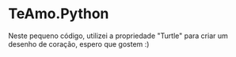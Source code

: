 # TeAmo.Python
Neste pequeno código, utilizei a propriedade "Turtle" para criar um desenho de coração, espero que gostem :)
